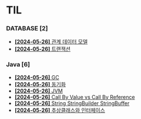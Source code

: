 # TIL
 
### DATABASE [2]
- [**[2024-05-26]**  관계 데이터 모델](https://github.com/A-lass/TIL/blob/main/DATABASE/관계_데이터_모델.md)
- [**[2024-05-26]**  트랜잭션](https://github.com/A-lass/TIL/blob/main/DATABASE/트랜잭션.md)
### Java [6]
- [**[2024-05-26]**  GC](https://github.com/A-lass/TIL/blob/main/Java/GC.md)
- [**[2024-05-26]**  동기화](https://github.com/A-lass/TIL/blob/main/Java/동기화.md)
- [**[2024-05-26]**  JVM](https://github.com/A-lass/TIL/blob/main/Java/JVM.md)
- [**[2024-05-26]**  Call By Value vs Call By Reference](https://github.com/A-lass/TIL/blob/main/Java/Call_By_Value_vs_Call_By_Reference.md)
- [**[2024-05-26]**  String StringBuilder StringBuffer](https://github.com/A-lass/TIL/blob/main/Java/String_StringBuilder_StringBuffer.md)
- [**[2024-05-26]**  추상클래스와 인터페이스](https://github.com/A-lass/TIL/blob/main/Java/추상클래스와_인터페이스.md)
